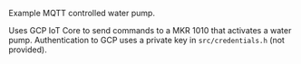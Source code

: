 Example MQTT controlled water pump.

Uses GCP IoT Core to send commands to a MKR 1010 that activates a water pump.
Authentication to GCP uses a private key in `src/credentials.h` (not provided). 